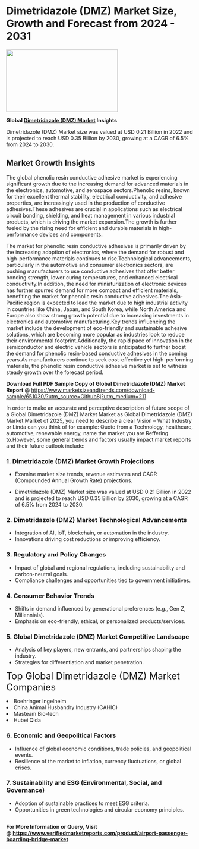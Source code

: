 <H1>Dimetridazole (DMZ) Market Size, Growth and Forecast from 2024 - 2031</H1><img class="aligncenter size-medium wp-image-584254" src="https://thirdeyenews.in/wp-content/uploads/2024/09/Global-Market-Research-300x168.jpeg" alt="" width="300" height="168" /><p><strong>Global&nbsp;<a href="https://www.marketsizeandtrends.com/download-sample/651030/?utm_source=Github8j?utm_medium=211">Dimetridazole (DMZ) Market</a> Insights</strong></p><p>Dimetridazole (DMZ) Market size was valued at USD 0.21 Billion in 2022 and is projected to reach USD 0.35 Billion by 2030, growing at a CAGR of 6.5% from 2024 to 2030.</p><p><h2>Market Growth Insights</h2> <p>The global phenolic resin conductive adhesive market is experiencing significant growth due to the increasing demand for advanced materials in the electronics, automotive, and aerospace sectors.Phenolic resins, known for their excellent thermal stability, electrical conductivity, and adhesive properties, are increasingly used in the production of conductive adhesives.These adhesives are crucial in applications such as electrical circuit bonding, shielding, and heat management in various industrial products, which is driving the market expansion.The growth is further fueled by the rising need for efficient and durable materials in high-performance devices and components.</p> <p>The market for phenolic resin conductive adhesives is primarily driven by the increasing adoption of electronics, where the demand for robust and high-performance materials continues to rise.Technological advancements, particularly in the automotive and consumer electronics sectors, are pushing manufacturers to use conductive adhesives that offer better bonding strength, lower curing temperatures, and enhanced electrical conductivity.In addition, the need for miniaturization of electronic devices has further spurred demand for more compact and efficient materials, benefiting the market for phenolic resin conductive adhesives.The Asia-Pacific region is expected to lead the market due to high industrial activity in countries like China, Japan, and South Korea, while North America and Europe also show strong growth potential due to increasing investments in electronics and automotive manufacturing.Key trends influencing the market include the development of eco-friendly and sustainable adhesive solutions, which are becoming more popular as industries look to reduce their environmental footprint.Additionally, the rapid pace of innovation in the semiconductor and electric vehicle sectors is anticipated to further boost the demand for phenolic resin-based conductive adhesives in the coming years.As manufacturers continue to seek cost-effective yet high-performing materials, the phenolic resin conductive adhesive market is set to witness steady growth over the forecast period.<p><span class=""><strong>Download Full PDF Sample Copy of Global Dimetridazole (DMZ) Market Report</strong> @ <a href="https://www.marketsizeandtrends.com/download-sample/651030/?utm_source=Github8j?utm_medium=211" target="_blank">https://www.marketsizeandtrends.com/download-sample/651030/?utm_source=Github8j?utm_medium=211</a></span></p><p>In order to make an accurate and perceptive description of future scope of a Global&nbsp;Dimetridazole (DMZ) Market Market as Global&nbsp;Dimetridazole (DMZ) Market Market of 2025, you need to describe a clear Vision &ndash; What Industry or Linda can you think of for example: Quote from a Technology, healthcare, automotive, renewable energy, name the market you are Reffering to.However, some general trends and factors usually impact market reports and their future outlook include:</p><h3>1.&nbsp;<strong>Dimetridazole (DMZ) Market Growth Projections</strong></h3><ul><li>Examine market size trends, revenue estimates and CAGR (Compounded Annual Growth Rate) projections.</li><li><p>Dimetridazole (DMZ) Market size was valued at USD 0.21 Billion in 2022 and is projected to reach USD 0.35 Billion by 2030, growing at a CAGR of 6.5% from 2024 to 2030.</p></li></ul><h3>2.&nbsp;<strong>Dimetridazole (DMZ) Market Technological Advancements</strong></h3><ul><li>Integration of AI, IoT, blockchain, or automation in the industry.</li><li>Innovations driving cost reductions or improving efficiency.</li></ul><h3>3.&nbsp;<strong>Regulatory and Policy Changes</strong></h3><ul><li>Impact of global and regional regulations, including sustainability and carbon-neutral goals.</li><li>Compliance challenges and opportunities tied to government initiatives.</li></ul><h3>4.&nbsp;<strong>Consumer Behavior Trends</strong></h3><ul><li>Shifts in demand influenced by generational preferences (e.g., Gen Z, Millennials).</li><li>Emphasis on eco-friendly, ethical, or personalized products/services.</li></ul><h3>5.&nbsp;<strong>Global Dimetridazole (DMZ) Market Competitive Landscape</strong></h3><ul><li>Analysis of key players, new entrants, and partnerships shaping the industry.</li><li>Strategies for differentiation and market penetration.</li></ul><p data-pm-slice="1 1 []"><span style="color: inherit; font-family: inherit; font-size: 25px;">Top Global Dimetridazole (DMZ) Market Companies</span></p><div class="" data-test-id=""><p><li>Boehringer Ingelheim</li><li> China Animal Husbandry Industry (CAHIC)</li><li> Masteam Bio-tech</li><li> Hubei Qida</li></p></div><h3>6.&nbsp;<strong>Economic and Geopolitical Factors</strong></h3><ul><li>Influence of global economic conditions, trade policies, and geopolitical events.</li><li>Resilience of the market to inflation, currency fluctuations, or global crises.</li></ul><h3>7.&nbsp;<strong>Sustainability and ESG (Environmental, Social, and Governance)</strong></h3><ul><li>Adoption of sustainable practices to meet ESG criteria.</li><li>Opportunities in green technologies and circular economy principles.</li></ul><h2><strong style="font-size: 14px;">For More Information or Query, Visit @&nbsp;</strong><a style="background-color: #ffffff; font-size: 14px;" href="https://www.marketsizeandtrends.com/report/dimetridazole-dmz-market/" target="_blank">https://www.verifiedmarketreports.com/product/airport-passenger-boarding-bridge-market</a></h2>